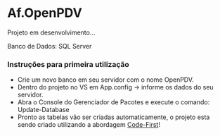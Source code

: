 # Af.OpenPDV

Projeto em desenvolvimento...

Banco de Dados: SQL Server

### Instruções para primeira utilização

* Crie um novo banco em seu servidor com o nome OpenPDV.
* Dentro do projeto no VS em App.config -> <connectionStrings> informe os dados do seu servidor.
* Abra o Console do Gerenciador de Pacotes e execute o comando: Update-Database
* Pronto as tabelas vão ser criadas automaticamente, o projeto esta sendo criado utilizando a abordagem [Code-First](https://www.alexandrefreire.me/o-que-e-o-code-first/)!

